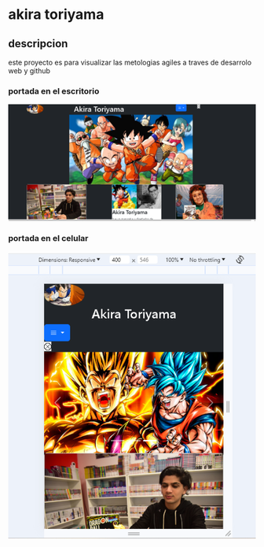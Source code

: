 # akira toriyama

## descripcion
este proyecto es para visualizar las metologias agiles  a traves  de desarrolo web y github
### portada en el escritorio
![texto cuando la imagen no carga](./img/img11.png)
### portada en el celular
![texto cuando no hay imagenes](./img/img2.png)